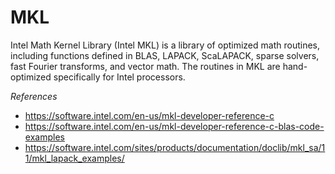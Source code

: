# MKL

Intel Math Kernel Library (Intel MKL) is a library of optimized math routines, including functions
defined in BLAS, LAPACK, ScaLAPACK, sparse solvers, fast Fourier transforms, and vector math. The
routines in MKL are hand-optimized specifically for Intel processors.

*References*

- https://software.intel.com/en-us/mkl-developer-reference-c
- https://software.intel.com/en-us/mkl-developer-reference-c-blas-code-examples
- https://software.intel.com/sites/products/documentation/doclib/mkl_sa/11/mkl_lapack_examples/
